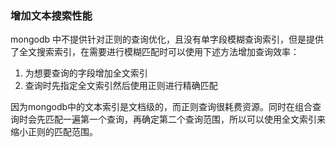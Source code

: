 ### 增加文本搜索性能

mongodb 中不提供针对正则的查询优化，且没有单字段模糊查询索引，但是提供了全文搜索索引，在需要进行模糊匹配时可以使用下述方法增加查询效率：

1. 为想要查询的字段增加全文索引
2. 查询时先指定全文索引然后使用正则进行精确匹配

因为mongodb中的文本索引是文档级的，而正则查询很耗费资源。同时在组合查询时会先匹配一遍第一个查询，再确定第二个查询范围，所以可以使用全文索引来缩小正则的匹配范围。